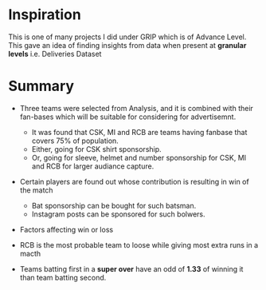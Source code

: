 # Inspiration
This is one of many projects I did under GRIP which is of Advance Level. This gave an idea of finding insights from data when present at **granular levels** i.e. Deliveries Dataset
# Summary

* Three teams were selected from Analysis, and it is combined with their fan-bases which will be suitable for considering for advertisemnt.
  * It was found that CSK, MI and RCB are teams having fanbase that covers 75% of population.
  * Either, going for CSK shirt sponsorship.
  * Or, going for sleeve, helmet and number sponsorship for CSK, MI and RCB for larger audiance capture.

* Certain players are found out whose contribution is resulting in win of the match
  *  Bat sponsorship can be bought for such batsman.
  *  Instagram posts can be sponsored for such bolwers.

* Factors affecting win or loss
 * RCB is the most probable team to loose while giving most extra runs in a macth
 * Teams batting first in a **super over** have an odd of **1.33** of winning it than team batting second.
